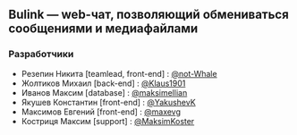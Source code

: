 ## Bulink — web-чат, позволяющий обмениваться сообщениями и медиафайлами
### Разработчики
* Резепин Никита [teamlead, front-end] : [@not-Whale](https://github.com/not-Whale)
* Жолтиков Михаил [back-end] : [@Klaus1901](https://github.com/Klaus1901)
* Иванов Максим [database] : [@maksimellian](https://github.com/maksimellian)
* Якушев Константин [front-end] : [@YakushevK](https://github.com/YakushevK)
* Максимов Евгений [front-end] : [@maxevg](https://github.com/maxevg)
* Костриця Максим [support] : [@MaksimKoster](https://github.com/MaksimKoster)

